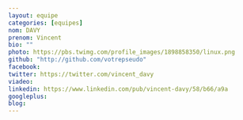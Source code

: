 ```yaml
---
layout: equipe
categories: [equipes]
nom: DAVY
prenom: Vincent
bio: ""
photo: https://pbs.twimg.com/profile_images/1898858350/linux.png
github: "http://github.com/votrepseudo"
facebook:
twitter: https://twitter.com/vincent_davy
viadeo:
linkedin: https://www.linkedin.com/pub/vincent-davy/58/b66/a9a
googleplus:
blog: 
---
```

